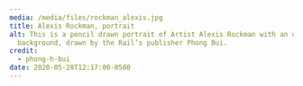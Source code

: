 ```yaml
---
media: /media/files/rockman_alexis.jpg
title: Alexis Rockman, portrait
alt: This is a pencil drawn portrait of Artist Alexis Rockman with an off-white
  background, drawn by the Rail’s publisher Phong Bui.
credit:
  - phong-h-bui
date: 2020-05-28T12:17:00-0500
---
```

